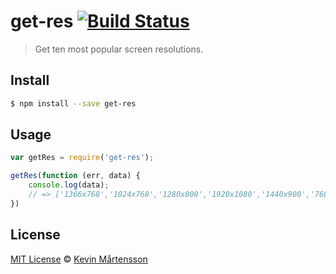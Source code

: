 # get-res [![Build Status](https://travis-ci.org/kevva/get-res.png?branch=master)](http://travis-ci.org/kevva/get-res)

> Get ten most popular screen resolutions.

## Install

```bash
$ npm install --save get-res
```

## Usage

```js
var getRes = require('get-res');

getRes(function (err, data) {
    console.log(data);
    // => ['1366x768','1024x768','1280x800','1920x1080','1440x900','768x1024', '1280x1024','1600x900','320x480','320x568']
})
```

## License

[MIT License](http://en.wikipedia.org/wiki/MIT_License) © [Kevin Mårtensson](https://github.com/kevva)
